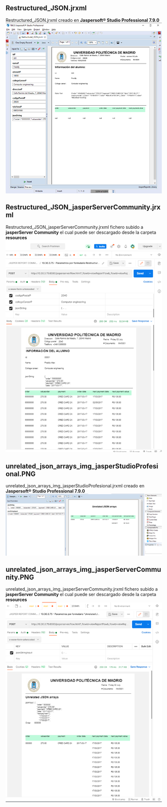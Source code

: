 
## Restructured_JSON.jrxml
Restructured_JSON.jrxml creado en **Jaspersoft® Studio Professional 7.9.0**
![](https://github.com/fatandazdba/parameterJsonUrl_JasperServer/blob/develop/resources/Restructured_JSON_jasperStudioProfesional.PNG?raw=true)

## Restructured_JSON_jasperServerCommunity.jrxml
Restructured_JSON_jasperServerCommunity.jrxml fichero subido a **jasperServer Community** el cual puede ser descargado desde la carpeta **resources**
![](https://github.com/fatandazdba/parameterJsonUrl_JasperServer/blob/develop/resources/Restructured_JSON_jasperServerCommunity.PNG?raw=true)

## unrelated_json_arrays_img_jasperStudioProfesional.PNG
unrelated_json_arrays_img_jasperStudioProfesional.jrxml creado en **Jaspersoft® Studio Professional 7.9.0**
![](https://github.com/fatandazdba/parameterJsonUrl_JasperServer/blob/develop/resources/unrelated_json_arrays_img_jasperStudioProfesional.PNG?raw=true)

## unrelated_json_arrays_img_jasperServerCommunity.PNG
unrelated_json_arrays_img_jasperServerCommunity.jrxml fichero subido a **jasperServer Community** el cual puede ser descargado desde la carpeta **resources**
![](https://github.com/fatandazdba/parameterJsonUrl_JasperServer/blob/develop/resources/unrelated_json_arrays_img_jasperServerCommunity.PNG?raw=true)
